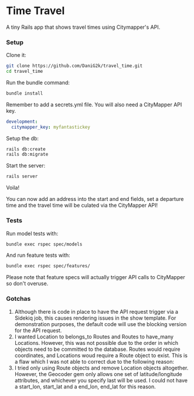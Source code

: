 # Time Travel

A tiny Rails app that shows travel times using Citymapper's API.

### Setup

Clone it:
```sh
git clone https://github.com/DaniG2k/travel_time.git
cd travel_time
```
Run the bundle command:
```sh
bundle install
```
Remember to add a secrets.yml file. You will also need a CityMapper API key.
```yml
development:
  citymapper_key: myfantastickey
```
Setup the db:
```sh
rails db:create
rails db:migrate
```
Start the server:
```sh
rails server
```
Voila!

You can now add an address into the start and end fields, set a departure time and the travel time will be culated via the CityMapper API!

### Tests

Run model tests with:

```sh
bundle exec rspec spec/models
```

And run feature tests with:
```sh
bundle exec rspec spec/features/
```
Please note that feature specs will actually trigger API calls to CityMapper so don't overuse.

### Gotchas

1. Although there is code in place to have the API request trigger via a Sidekiq job, this causes rendering issues in the show template. For demonstration purposes, the default code will use the blocking version for the API request.
2. I wanted Location to belongs_to Routes and Routes to have_many Locations. However, this was not possible due to the order in which objects need to be committed to the database. Routes would require coordinates, and Locations woud require a Route object to exist. This is a flaw which I was not able to correct due to the following reason:
3. I tried only using Route objects and remove Location objects altogether. However, the Geocoder gem only allows one set of latitude/longitude attributes, and whichever you specify last will be used. I could not have a start_lon, start_lat and a end_lon, end_lat for this reason.